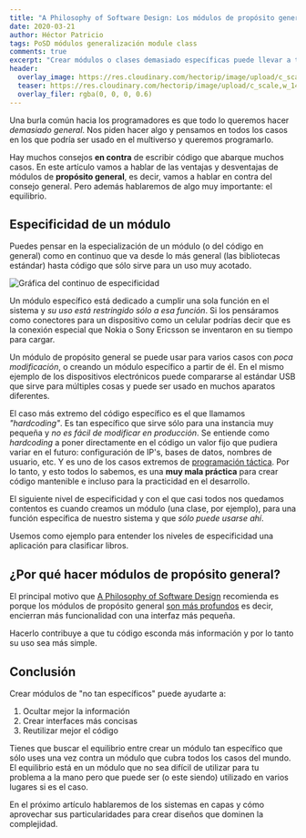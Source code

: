 ```yaml
---
title: "A Philosophy of Software Design: Los módulos de propósito general son más profundos"
date: 2020-03-21
author: Héctor Patricio
tags: PoSD módulos generalización module class
comments: true
excerpt: "Crear módulos o clases demasiado específicas puede llevar a tu código a ser difícil de mantener, veamos algunas maneras de encontrar el equilibrio"
header:
  overlay_image: https://res.cloudinary.com/hectorip/image/upload/c_scale,w_1400/v1584726013/D750CDED-7745-4A56-8B3D-5CD33D2893E6_vqdgzb.jpg
  teaser: https://res.cloudinary.com/hectorip/image/upload/c_scale,w_1400/v1584726013/D750CDED-7745-4A56-8B3D-5CD33D2893E6_vqdgzb.jpg
  overlay_filer: rgba(0, 0, 0, 0.6)
---
```


Una burla común hacia los programadores es que todo lo queremos hacer _demasiado general_. Nos piden hacer algo y pensamos en todos los casos en los que podría ser usado en el multiverso y queremos programarlo.

Hay muchos consejos **en contra** de escribir código que abarque muchos casos. En este artículo vamos a hablar de las ventajas y desventajas de módulos de **propósito general**, es decir, vamos a hablar en contra del consejo general. Pero además hablaremos de algo muy importante: el equilibrio.

## Especificidad de un módulo

Puedes pensar en la especialización de un módulo (o del código en general) como en continuo que va desde lo más general (las bibliotecas estándar) hasta código que sólo sirve para un uso muy acotado.

![Gráfica del continuo de especificidad]()

Un módulo específico está dedicado a cumplir una sola función en el sistema y _su uso está restringido sólo a esa función_. Si los pensáramos como conectores para un dispositivo como un celular podrías decir que es la conexión especial que Nokia o Sony Ericsson se inventaron en su tiempo para cargar.

Un módulo de propósito general se puede usar para varios casos con _poca modificación_, o creando un módulo específico a partir de él. En el mismo ejemplo de los dispositivos electrónicos puede compararse al estándar USB que sirve para múltiples cosas y puede ser usado en muchos aparatos diferentes.

El caso más extremo del código específico es el que llamamos _"hardcoding"_. Es tan específico que sirve sólo para una instancia muy pequeña y _no es fácil de modificar en producción_. Se entiende como _hardcoding_ a poner directamente en el código un valor fijo que pudiera variar en el futuro: configuración de IP's, bases de datos, nombres de usuario, etc. Y es uno de los casos extremos de [programación táctica](https://blog.thedojo.mx/2020/02/11/a-philosophy-of-software-design-programacion-tactica-vs-estrategica.html#desarrollo-t%C3%A1ctico). Por lo tanto, y esto todos lo sabemos, es una **muy mala  práctica** para crear código mantenible e incluso para la practicidad en el desarrollo.

El siguiente nivel de especificidad y con el que casi todos nos quedamos contentos es cuando creamos un módulo (una clase, por ejemplo), para una función específica de nuestro sistema y que _sólo puede usarse ahí_.

Usemos como ejemplo para entender los niveles de especificidad una aplicación para clasificar libros.

## ¿Por qué hacer módulos de propósito general?

El principal motivo que [A Philosophy of Software Design](https://amzn.to/3ba4MEj) recomienda es porque los módulos de propósito general [son más profundos](https://blog.thedojo.mx/2020/03/02/a-philosophy-of-software-design-los-modulos-deben-ser-profundos.html#dise%C3%B1o-de-m%C3%B3dulos) es decir, encierran más funcionalidad con una interfaz más pequeña.

Hacerlo contribuye a que tu código esconda más información y por lo tanto su uso sea más simple.

## Conclusión

Crear módulos de "no tan específicos" puede ayudarte a:

1. Ocultar mejor la información
2. Crear interfaces más concisas
3. Reutilizar mejor el código

Tienes que buscar el equilibrio entre crear un módulo tan específico que sólo uses una vez contra un módulo que cubra todos los casos del mundo. El equilibrio está en un módulo que no sea difícil de utilizar para tu problema a la mano pero que puede ser (o este siendo) utilizado en varios lugares si es el caso.

En el próximo artículo hablaremos de los sistemas en capas y cómo aprovechar sus particularidades para crear diseños que dominen la complejidad.

